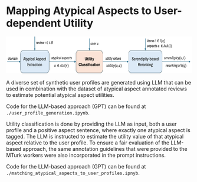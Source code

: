 # Mapping Atypical Aspects to User-dependent Utility

<p align="center">
  <img src="pipeline2.png" height="100">
</p>

A diverse set of synthetic user profiles are generated using LLM that can be used in combination with the dataset of atypical aspect annotated reviews to estimate potential atypical aspect utilities.

Code for the LLM-based approach (GPT) can be found at `./user_profile_generation.ipynb`.

Utility classification is done by providing the LLM as input, both a user profile and a positive aspect sentence, where exactly one atypical aspect is tagged. The LLM is instructed to estimate the utility value of that atypical aspect relative to the user profile. To ensure a fair evaluation of the LLM-based approach, the same annotation guidelines that were provided to the MTurk workers were also incorporated in the prompt instructions.

Code for the LLM-based approach (GPT) can be found at `./matching_atypical_aspects_to_user_profiles.ipnyb`.
